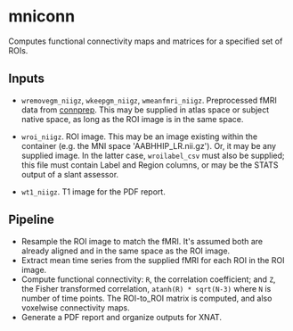 # mniconn

Computes functional connectivity maps and matrices for a specified set of ROIs.

## Inputs

- `wremovegm_niigz`, `wkeepgm_niigz`, `wmeanfmri_niigz`. Preprocessed fMRI data from [connprep](https://github.com/baxpr/connprep). This may be supplied in atlas space or subject native space, as long as the ROI image is in the same space.

- `wroi_niigz`.  ROI image. This may be an image existing within the container (e.g. the MNI space 'AABHHIP_LR.nii.gz'). Or, it may be any supplied image. In the latter case, `wroilabel_csv` must also be supplied; this file must contain Label and Region columns, or may be the STATS output of a slant assessor.

- `wt1_niigz`. T1 image for the PDF report.

## Pipeline

- Resample the ROI image to match the fMRI. It's assumed both are already aligned and in the same space as the ROI image.
- Extract mean time series from the supplied fMRI for each ROI in the ROI image.
- Compute functional connectivity: `R`, the correlation coefficient; and `Z`, the Fisher transformed correlation, `atanh(R) * sqrt(N-3)` where `N` is number of time points. The ROI-to_ROI matrix is computed, and also voxelwise connectivity maps.
- Generate a PDF report and organize outputs for XNAT.

